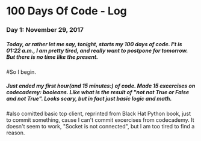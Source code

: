 # 100 Days Of Code - Log

### Day 1: November 29, 2017 
##### Today, or rather let me say, tonight, starts my 100 days of code. I't is 01:22 a.m., I am pretty  tired, and really want to postpone for tomorrow. But there is no time like the present.
#So I begin.

##### Just ended my first hour(and 15 minutes:) of code. Made 15 excercises on codecademy: booleans. Like what is the result of "not not True or False and not True". Looks scary, but in fact just basic logic and math.
#also comitted basic tcp client, reprinted from Black Hat Python book, just to commit something, cause I can't commit excercises from codecademy. It doesn't seem to work, "Socket is not connected", but I am too tired to find a reason.


